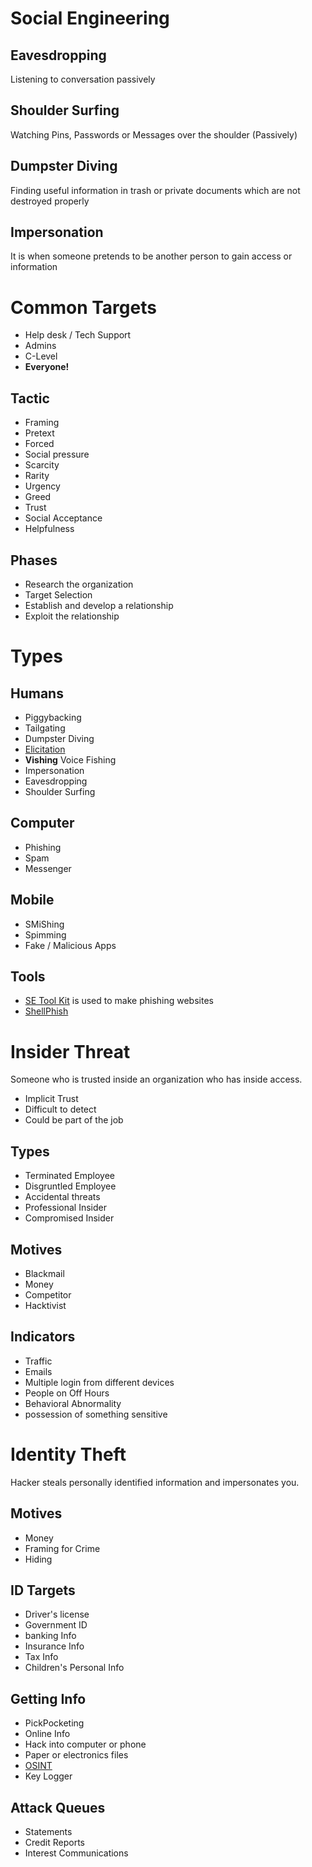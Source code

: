 # Social Engineering
## Eavesdropping
Listening to conversation passively
## Shoulder Surfing
Watching Pins, Passwords or Messages over the shoulder (Passively)
## Dumpster Diving
Finding useful information in trash or private documents which are not destroyed properly
## Impersonation 
It is when someone pretends to be another person to gain access or information

# Common Targets
* Help desk / Tech Support
* Admins
* C-Level
* **Everyone!**

## Tactic

* Framing
* Pretext
* Forced
* Social pressure
* Scarcity
* Rarity
* Urgency
* Greed
* Trust
* Social Acceptance
* Helpfulness


## Phases

* Research the organization
* Target Selection
* Establish and develop a relationship
* Exploit the relationship
  
# Types
## Humans
* Piggybacking
* Tailgating
* Dumpster Diving
* [Elicitation](https://dictionary.cambridge.org/dictionary/english/elicitation)
* **Vishing** Voice Fishing
* Impersonation
* Eavesdropping
* Shoulder Surfing

## Computer
* Phishing
* Spam
* Messenger

## Mobile
* SMiShing
* Spimming
* Fake / Malicious Apps


## Tools
* [SE Tool Kit](https://github.com/trustedsec/social-engineer-toolkit) is used to make phishing websites
* [ShellPhish](https://github.com/suljot/shellphish)
  
# Insider Threat

Someone who is trusted inside an organization who has inside access.

* Implicit Trust
* Difficult to detect
* Could be part of the job

## Types

* Terminated Employee
* Disgruntled Employee
* Accidental threats
* Professional Insider
* Compromised Insider

## Motives
* Blackmail
* Money
* Competitor
* Hacktivist

## Indicators
* Traffic
* Emails
* Multiple login from different devices
* People on Off Hours
* Behavioral Abnormality
* possession of something sensitive

# Identity Theft
Hacker steals personally identified information and impersonates you.

## Motives
* Money
* Framing for Crime
* Hiding
  
## ID Targets
* Driver's license
* Government ID
* banking Info
* Insurance Info 
* Tax Info
* Children's Personal Info

## Getting Info
* PickPocketing
* Online Info
* Hack into computer or phone
* Paper or electronics files
* [OSINT](https://osintframework.com/)
* Key Logger
  
## Attack Queues
* Statements
* Credit Reports
* Interest Communications
